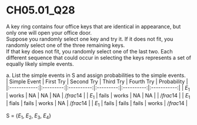 # CH05.01_Q28 #

A key ring contains four office keys that are identical in appearance, but only one will open your office door.							
Suppose you randomly select one key and try it. If it does not fit, you randomly select one of the three remaining keys.							
If that key does not fit, you randomly select one of the last two. Each different sequence that could occur in selecting the keys represents a set of equally likely simple events.							
							
a. List the simple events in S and assign probabilities to the simple events.							
| Simple Event | First Try | Second Try | Third Try | Fourth Try | Probability |
|:------------:|:---------:|:----------:|:---------:|:----------:|:-----------:|
| $E_{1}$ | works | NA | NA | NA | $/frac{1}{4}$ |
| $E_{1}$ | fails | works | NA | NA |  | $/frac{1}{4}$ |
| $E_{1}$ | fials | fails | works | NA | $/frac{1}{4}$ |
| $E_{1}$ | fails | fails | fails | works | $/frac{1}{4}$ |

S = {$E_{1}$, $E_{2}$, $E_{3}$, $E_{4}$}




